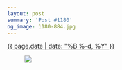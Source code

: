 ```yaml
---
layout: post
summary: 'Post #1180'
og_image: 1180-884.jpg
---
```


<p>
 <time>
  <a href="/1180">
   {{ page.date | date: "%B %-d, %Y" }}
  </a>
 </time>
 <a href="/1180">
  <figure data-taken="7/14/2020">
   <img sizes="(min-width: 700px) 50vw, calc(100vw - 2rem)" src="{{ site.assets_url }}/1180-442.jpg" srcset="{{ site.assets_url }}/1180-221.jpg 221w, {{ site.assets_url }}/1180-442.jpg 442w, {{ site.assets_url }}/1180-663.jpg 663w, {{ site.assets_url }}/1180-884.jpg 884w"/>
  </figure>
 </a>
</p>
